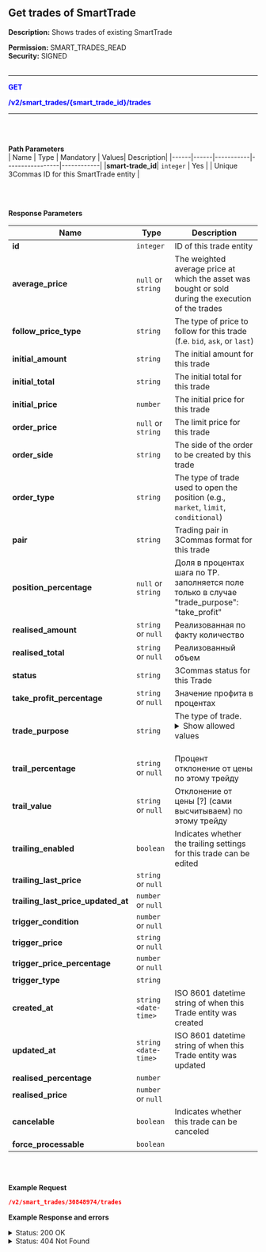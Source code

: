 ## Get trades of SmartTrade<br>

**Description:** Shows trades of existing SmartTrade<br>

**Permission:** SMART_TRADES_READ<br>
**Security:** SIGNED<br>
<br>

----------

<mark style="color:blue;background-color:white" > **GET**

<mark style="color:blue;background-color:white" > **/v2/smart_trades/{smart_trade_id}/trades**

----------

<br>
<br>


**Path Parameters**<br>
| Name | Type |	Mandatory |	Values| Description|
|------|------|-----------|-----------------|------------|
|**smart-trade_id**| `integer` | Yes |  | Unique 3Commas ID for this SmartTrade entity |

<br>
<br>

**Response Parameters**<br>

| Name | Type |	Description|
|------|------|------------|
| **id** | `integer`| ID of this trade entity |
| **average_price** | `null` or `string` | The weighted average price at which the asset was bought or sold during the execution of the trades|
| **follow_price_type** | `string`  | The type of price to follow for this trade (f.e. `bid`, `ask`, or `last`) |
| **initial_amount** | `string`|The initial amount for this trade  |
| **initial_total** | `string`| The initial total for this trade |
| **initial_price** | `number`| The initial price for this trade |
| **order_price** | `null` or `string` | The limit price for this trade |
| **order_side**  | `string`  | The side of the order to be created by this trade |
| **order_type** | `string` | The type of trade used to open the position (e.g., `market`, `limit`, `conditional`) 
| **pair** | `string` | Trading pair in 3Commas format for this trade |
| **position_percentage** | `null` or `string`|Доля в процентах шага по TP. заполняется поле только в случае  "trade_purpose": "take_profit"|
| **realised_amount** |  `string` or `null` | Реализованная по факту количество  |
| **realised_total** | `string` or `null` | Реализованный объем |
| **status** | `string` | 3Commas status for this Trade | 
| **take_profit_percentage**  | `string` or `null` | Значение профита в процентах |
| **trade_purpose** | `string`| The type of trade.<br><details> <summary>Show allowed values</summary>**position**<br> **take_profit** <br>**stop_loss** <br>**reduce_funds**<br></details><br> |
| **trail_percentage** | `string` or `null` | Процент отклонение от цены  по этому трейду |
| **trail_value** | `string` or `null` | Отклонение от цены [?] (сами высчитываем) по этому трейду |
| **trailing_enabled** | `boolean`| Indicates whether the trailing settings for this trade can be edited |
| **trailing_last_price** | `string` or `null` |  |
| **trailing_last_price_updated_at** | `number` or `null` | |
| **trigger_condition** | `number` or `null` | |
| **trigger_price**| `string` or `null` |  |
| **trigger_price_percentage** | `number` or `null` |  |
| **trigger_type** | `string` |  |
| **created_at**| `string <date-time>`| ISO 8601 datetime string of when this Trade entity was created |
| **updated_at**| `string <date-time>`| ISO 8601 datetime string of when this Trade entity was updated |
| **realised_percentage** | `number`|  |
| **realised_price** | `number` or `null` |  |
| **cancelable** | `boolean`| Indicates whether this trade can be canceled |
| **force_processable** | `boolean`| |

<br>
<br>


**Example Request**<br>

```json
/v2/smart_trades/30848974/trades

```

**Example Response and errors**

<details>
<summary>Status: 200 OK</summary><br>

```json
[
    {
        "id": 1006258046,
        "average_price": "0.107068273092369477911646586345381526",
        "follow_price_type": "ask",
        "initial_amount": "15.0",
        "initial_total": "1.5996",
        "order_price": "0.10664",
        "order_side": "buy",
        "order_type": "limit",
        "pair": "USDT_DOGE",
        "position_percentage": null,
        "realised_amount": "14.94",
        "realised_total": "1.5996",
        "status": "finished",
        "take_profit_percentage": null,
        "trade_purpose": "position",
        "trail_percentage": null,
        "trail_value": null,
        "trailing_enabled": false,
        "trailing_last_price": null,
        "trailing_last_price_updated_at": null,
        "trigger_condition": null,
        "trigger_price": null,
        "trigger_price_percentage": null,
        "trigger_type": "none",
        "created_at": "2024-08-12T16:24:38.384Z",
        "updated_at": "2024-08-12T16:56:10.437Z",
        "realised_percentage": "100.0",
        "initial_price": "0.10664",
        "realised_price": "0.10706",
        "cancelable": false,
        "force_processable": false
    },
    { ...
    },
    {
        "id": 1006258056,
        "average_price": null,
        "follow_price_type": "last",
        "initial_amount": "14.0",
        "initial_total": "1.4182",
        "order_price": null,
        "order_side": "sell",
        "order_type": "market",
        "pair": "USDT_DOGE",
        "position_percentage": "100.0",
        "realised_amount": "0.0",
        "realised_total": null,
        "status": "to_process",
        "take_profit_percentage": null,
        "trade_purpose": "stop_loss",
        "trail_percentage": null,
        "trail_value": null,
        "trailing_enabled": false,
        "trailing_last_price": null,
        "trailing_last_price_updated_at": null,
        "trigger_condition": "less_or_equal",
        "trigger_price": "0.1013",
        "trigger_price_percentage": null,
        "trigger_type": "conditional",
        "created_at": "2024-08-12T16:24:38.461Z",
        "updated_at": "2024-08-12T16:56:10.850Z",
        "realised_percentage": "0.0",
        "initial_price": "0.1013",
        "realised_price": null,
        "cancelable": true,
        "force_processable": true
    }
]
```
</details>

<details>
<summary>Status: 404 Not Found</summary><br>

```json
{
    "error": "Not found",
    "error_description": "Smart Trade not found"
}
```
</details>

